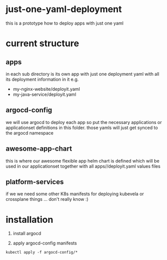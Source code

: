 # just-one-yaml-deployment

this is a prototype how to deploy apps with just one yaml

# current structure

## apps

in each sub directory is its own app with just one deployment yaml with all its deployment information in it
e.g.
 - my-nginx-website/deployit.yaml
 - my-java-service/deployit.yaml

## argocd-config

we will use argocd to deploy each app so put the necessary applications or applicationset definitions in this folder. those yamls will just get synced to the argocd namespace

## awesome-app-chart

this is where our awesome flexible app helm chart is defined which will be used in our applicationset together with all  apps/<app>/deployit.yaml values files

## platform-services

if we we need some other K8s manifests for deploying kubevela or crossplane things ... don't really know :)

# installation

1. install argocd

2. apply argocd-config manifests

`kubectl apply -f argocd-config/* `
